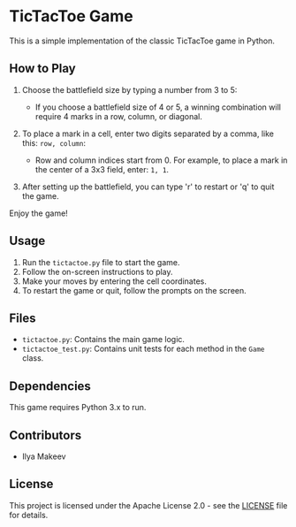 # TicTacToe Game

This is a simple implementation of the classic TicTacToe game in Python.

## How to Play

1. Choose the battlefield size by typing a number from 3 to 5:
    - If you choose a battlefield size of 4 or 5, a winning combination will require 4 marks in a row, column, or diagonal.

2. To place a mark in a cell, enter two digits separated by a comma, like this: `row, column`:
    - Row and column indices start from 0. For example, to place a mark in the center of a 3x3 field, enter: `1, 1`.

3. After setting up the battlefield, you can type 'r' to restart or 'q' to quit the game.

Enjoy the game!

## Usage

1. Run the `tictactoe.py` file to start the game.
2. Follow the on-screen instructions to play.
3. Make your moves by entering the cell coordinates.
4. To restart the game or quit, follow the prompts on the screen.

## Files

- `tictactoe.py`: Contains the main game logic.
- `tictactoe_test.py`: Contains unit tests for each method in the `Game` class.

## Dependencies

This game requires Python 3.x to run.

## Contributors

- Ilya Makeev

## License

This project is licensed under the Apache License 2.0 - see the [LICENSE](LICENSE) file for details.

